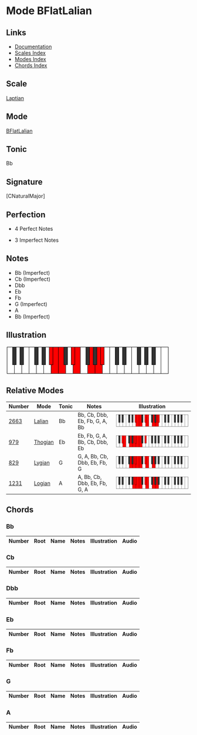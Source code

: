 # Mode BFlatLalian

## Links

- [Documentation](index.md)
- [Scales Index](Scales.md)
- [Modes Index](Modes.md)
- [Chords Index](Chords.md)

## Scale

[Laptian](ScaleLaptian.md)

## Mode

[BFlatLalian](ModeBFlatLalian.md)

## Tonic

Bb

## Signature

[CNaturalMajor]

## Perfection

 - 4 Perfect Notes

 - 3 Imperfect Notes

## Notes

- Bb (Imperfect)
- Cb (Imperfect)
- Dbb
- Eb
- Fb
- G (Imperfect)
- A
- Bb (Imperfect)

## Illustration

![BFlatLalian](ModeBFlatLalian.png)

## Relative Modes

| Number | Mode | Tonic | Notes | Illustration |
|--------|------|-------|-------|--------------|
| [2663](https://ianring.com/musictheory/scales/2663) | [Lalian](ModeLalian.md) | Bb | Bb, Cb, Dbb, Eb, Fb, G, A, Bb | ![BFlatLalian](ModeBFlatLalian.png) |
| [979](https://ianring.com/musictheory/scales/979) | [Thogian](ModeThogian.md) | Eb | Eb, Fb, G, A, Bb, Cb, Dbb, Eb | ![EFlatThogian](ModeEFlatThogian.png) |
| [829](https://ianring.com/musictheory/scales/829) | [Lygian](ModeLygian.md) | G | G, A, Bb, Cb, Dbb, Eb, Fb, G | ![GNaturalLygian](ModeGNaturalLygian.png) |
| [1231](https://ianring.com/musictheory/scales/1231) | [Logian](ModeLogian.md) | A | A, Bb, Cb, Dbb, Eb, Fb, G, A | ![ANaturalLogian](ModeANaturalLogian.png) |

## Chords

### Bb

| Number | Root | Name | Notes | Illustration | Audio |
|--------|------|------|-------|--------------|-------|

### Cb

| Number | Root | Name | Notes | Illustration | Audio |
|--------|------|------|-------|--------------|-------|

### Dbb

| Number | Root | Name | Notes | Illustration | Audio |
|--------|------|------|-------|--------------|-------|

### Eb

| Number | Root | Name | Notes | Illustration | Audio |
|--------|------|------|-------|--------------|-------|

### Fb

| Number | Root | Name | Notes | Illustration | Audio |
|--------|------|------|-------|--------------|-------|

### G

| Number | Root | Name | Notes | Illustration | Audio |
|--------|------|------|-------|--------------|-------|

### A

| Number | Root | Name | Notes | Illustration | Audio |
|--------|------|------|-------|--------------|-------|

